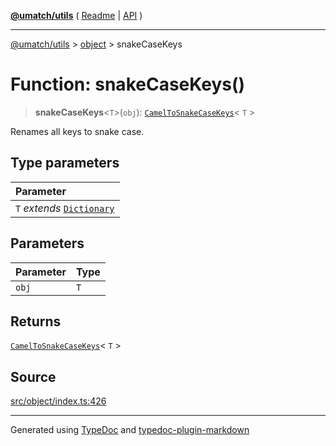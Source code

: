 [**@umatch/utils**](../../README.md) ( [Readme](../../README.md) \| [API](../../API.md) )

---

[@umatch/utils](../../API.md) > [object](../README.md) > snakeCaseKeys

# Function: snakeCaseKeys()

> **snakeCaseKeys**\<`T`\>(`obj`): [`CamelToSnakeCaseKeys`](../type-aliases/type-alias.CamelToSnakeCaseKeys.md)\< `T` \>

Renames all keys to snake case.

## Type parameters

| Parameter                                                                       |
| :------------------------------------------------------------------------------ |
| `T` _extends_ [`Dictionary`](../../index/type-aliases/type-alias.Dictionary.md) |

## Parameters

| Parameter | Type |
| :-------- | :--- |
| `obj`     | `T`  |

## Returns

[`CamelToSnakeCaseKeys`](../type-aliases/type-alias.CamelToSnakeCaseKeys.md)\< `T` \>

## Source

[src/object/index.ts:426](https://github.com/umatch-oficial/utils/blob/fe3e40a/src/object/index.ts#L426)

---

Generated using [TypeDoc](https://typedoc.org/) and [typedoc-plugin-markdown](https://www.npmjs.com/package/typedoc-plugin-markdown)
